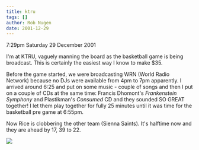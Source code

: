 ```yaml
---
title: ktru
tags: []
author: Rob Nugen
date: 2001-12-29
---
```


<p class=date>7:29pm Saturday 29 December 2001</p>

<p>I'm at KTRU, vaguely manning the board as the
basketball game is being broadcast.  This is certainly
the easiest way I know to make $35.</p>

<p>Before the game started, we were broadcasting WRN
(World Radio Network) because no DJs were available
from 4pm to 7pm apparently.  I arrived around 6:25 and
put on some music - couple of songs and then I put on
a couple of CDs at the same time:  Francis Dhomont's
<em>Frankenstein Symphony</em> and Plastikman's
<em>Consumed</em> CD and they sounded SO GREAT
together!  I let them play together for fully 25
minutes until it was time for the basketball pre game
at 6:55pm.</p>

<p>Now Rice is clobbering the other team (Sienna
Saints).  It's halftime now and they are ahead by 17,
39 to 22.</p>

<p><img src="/images/rob/wL-ROB.gif"/></p>
